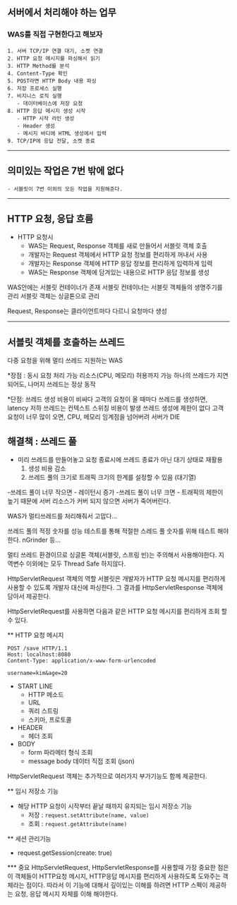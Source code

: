 ## 서버에서 처리해야 하는 업무

### WAS를 직접 구현한다고 해보자

    1. 서버 TCP/IP 연결 대기, 소켓 연결
    2. HTTP 요청 메시지를 파싱해서 읽기
    3. HTTP Method를 분석
    4. Content-Type 확인
    5. POST라면 HTTP Body 내용 파싱
    6. 저장 프로세스 실행
    7. 비지니스 로직 실행
       - 데이터베이스에 저장 요청
    8. HTTP 응답 메시지 생성 시작
       - HTTP 시작 라인 생성
       - Header 생성
       - 메시지 바디에 HTML 생성에서 입력
    9. TCP/IP에 응답 전달, 소켓 종료

---

## 의미있는 작업은 7번 밖에 없다

    - 서블릿이 7번 이외의 모든 작업을 지원해준다.

---

## HTTP 요청, 응답 흐름

- HTTP 요청시
  - WAS는 Request, Response 객체를 새로 만들어서 서블릿 객체 호출
  - 개발자는 Request 객체에서 HTTP 요청 정보를 편리하게 꺼내서 사용
  - 개발자는 Response 객체에 HTTP 응답 정보를 편리하게 입력하게 입력
  - WAS는 Response 객체에 담겨있는 내용으로 HTTP 응답 정보를 생성

WAS안에는 서블릿 컨테이너가 존재
서블릿 컨테이너는 서블릿 객체들의 생명주기를 관리
서블릿 객체는 싱글톤으로 관리

Request, Response는 클라이언트마다 다르니 요청마다 생성

---

## 서블릿 객체를 호출하는 쓰레드

다중 요청을 위해 멀티 쓰레드 지원하는 WAS

\*장점 :
동시 요청 처리 가능
리소스(CPU, 메모리) 허용까지 가능
하나의 쓰레드가 지연 되어도, 나머지 쓰레드는 정상 동작

\*단점:
쓰레드 생성 비용이 비싸다
고객의 요청이 올 때마다 쓰레드를 생성하면, latency 저하
쓰레드는 컨텍스트 스위칭 비용이 발생
쓰레드 생성에 제한이 없다
고객 요청이 너무 많이 오면, CPU, 메모리 임계점을 넘어버려 서버가 DIE

## 해결책 : 쓰레드 풀

- 미리 쓰레드를 만들어놓고 요청 종료시에 쓰레드 종료가 아닌 대기 상태로 재활용
  1.  생성 비용 감소
  2.  쓰레드 풀의 크기로 트래픽 크기의 한계를 설정할 수 있음 (대기열)

-쓰레드 풀이 너무 작으면 - 레이턴시 증가 -쓰레드 풀이 너무 크면 - 트래픽의 제한이 높기 때문에 서버 리소스가 커버 되지 않으면 서버가 죽어버린다.

WAS가 멀티쓰레드를 처리해줘서 고맙다...

쓰레드 풀의 적정 숫자를 성능 테스트를 통해
적절한 스레드 풀 숫자를 위해 테스트 해야한다.
nGrinder 등...

멀티 쓰레드 환경이므로 싱글톤 객체(서블릿, 스프링 빈)는 주의해서 사용해야한다.
지역변수 이외에는 모두 Thread Safe 하지않다.

HttpServletRequest 객체의 역할
서블릿은 개발자가 HTTP 요청 메시지를 편리하게 사용할 수 있도록 개발자 대신에 파싱한다. 그 결과를 HttpServletResponse 객체에 담아서 제공한다.

HttpServletRequest를 사용하면 다음과 같은 HTTP 요청 메시지를 편리하게 조회 할 수 있다.

\*\* HTTP 요청 메시지

```
POST /save HTTP/1.1
Host: localhost:8080
Content-Type: application/x-www-form-urlencoded

username=kim&age=20
```

- START LINE
  - HTTP 메소드
  - URL
  - 쿼리 스트링
  - 스키마, 프로토콜
- HEADER
  - 헤더 조회
- BODY
  - form 파라메터 형식 조회
  - message body 데이터 직접 조회 (json)

HttpServletRequest 객체는 추가적으로 여러가지 부가기능도 함께 제공한다.

\*\* 임시 저장소 기능

- 해당 HTTP 요청이 시작부터 끝날 때까지 유지되는 임시 저장소 기능
  - 저장 : `request.setAttribute(name, value)`
  - 조회 : `request.getAttribute(name)`

\*\* 세션 관리기능

- request.getSession(create: true)

\*\*\* 중요
HttpServletRequest, HttpServletResponse를 사용할때 가장 중요한 점은 이 객체들이 HTTP요청 메시지, HTTP응답 메시지를 편리하게 사용하도록 도와주는 객체라는 점이다. 따라서 이 기능에 대해서 깊이있는 이해를 하려면 HTTP 스펙이 제공하는 요청, 응답 메시지 자체를 이해 해야한다.
